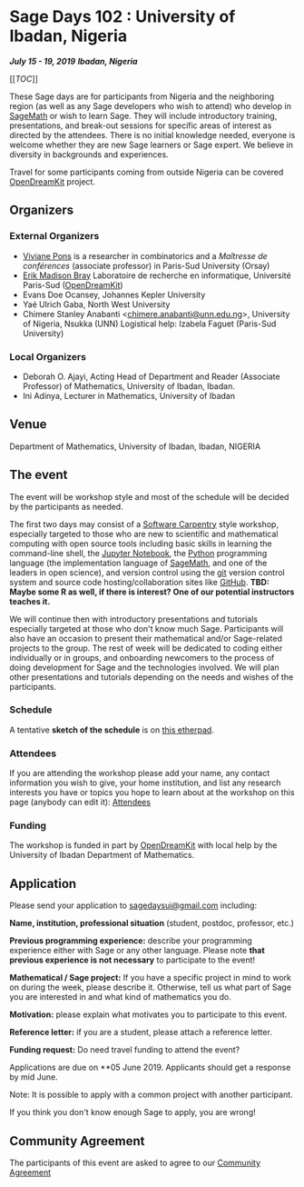

# Sage Days 102 : University of Ibadan, Nigeria

_**July 15 - 19, 2019**_ _**Ibadan, Nigeria**_ 

[[_TOC_]] 

These Sage days are for participants from Nigeria and the neighboring region (as well as any Sage developers who wish to attend) who develop in <a class="http" href="http://www.sagemath.org/">SageMath</a> or wish to learn Sage. They will include introductory training, presentations, and break-out sessions for specific areas of interest as directed by the attendees. There is no initial knowledge needed, everyone is welcome whether they are new Sage learners or Sage expert. We believe in diversity in backgrounds and experiences. 

Travel for some participants coming from outside Nigeria can be covered <a class="http" href="http://opendreamkit.org/">OpenDreamKit</a> project. 


## Organizers


### External Organizers

* <a class="https" href="https://www.lri.fr/~pons/">Viviane Pons</a> is a researcher in combinatorics and a _Maîtresse de conférences_ (associate professor) in Paris-Sud University (Orsay)  
* <a class="http" href="http://iguananaut.net/pages/about.html">Erik Madison Bray</a> Laboratoire de recherche en informatique, Université Paris-Sud (<a href="/OpenDreamKit">OpenDreamKit</a>) 
* Evans Doe Ocansey, Johannes Kepler University 
* Yaé Ulrich Gaba, North West University 
* Chimere Stanley Anabanti <<a href="mailto:chimere.anabanti@unn.edu.ng">chimere.anabanti@unn.edu.ng</a>>, University of Nigeria, Nsukka (UNN) 
Logistical help: Izabela Faguet (Paris-Sud University) 


### Local Organizers

* Deborah O. Ajayi, Acting Head of Department and Reader  (Associate Professor) of Mathematics, University of Ibadan, Ibadan. 
* Ini Adinya, Lecturer in Mathematics, University of Ibadan 

## Venue

Department of Mathematics, University of Ibadan, Ibadan, NIGERIA 


## The event

The event will be workshop style and most of the schedule will be decided by the participants as needed. 

The first two days may consist of a <a class="https" href="https://software-carpentry.org/">Software Carpentry</a> style workshop, especially targeted to those who are new to scientific and mathematical computing with open source tools including basic skills in learning the command-line shell, the <a class="https" href="https://jupyter.org/">Jupyter Notebook</a>, the <a class="https" href="https://www.python.org/">Python</a> programming language (the implementation language of <a href="/SageMath">SageMath</a>, and one of the leaders in open science), and version control using the <a class="https" href="https://git-scm.com/">git</a> version control system and source code hosting/collaboration sites like <a class="https" href="https://github.com/">GitHub</a>.  **TBD: Maybe some R as well, if there is interest?  One of our potential instructors teaches it.** 

We will continue then with introductory presentations and tutorials especially targeted at those who don't know much Sage. Participants will also have an occasion to present their mathematical and/or Sage-related projects to the group.  The rest of week will be dedicated to coding either individually or in groups, and onboarding newcomers to the process of doing development for Sage and the technologies involved. We will plan other presentations and tutorials depending on the needs and wishes of the participants. 


### Schedule

A tentative **sketch of the schedule** is on <a class="https" href="https://pad.carpentries.org/Nigeria2019-Schedule">this etherpad</a>. 


### Attendees

If you are attending the workshop please add your name, any contact information you wish to give, your home institution, and list any research interests you have or topics you hope to learn about at the workshop on this page (anybody can edit it): <a class="https" href="https://pad.carpentries.org/Nigeria2019-Attendees">Attendees</a> 


### Funding

The workshop is funded in part by <a class="http" href="http://opendreamkit.org/">OpenDreamKit</a> with local help by the University of Ibadan Department of Mathematics. 


## Application

Please send your application to <a href="mailto:sagedaysui@gmail.com">sagedaysui@gmail.com</a> including: 

**Name, institution, professional situation** (student, postdoc, professor, etc.) 

**Previous programming experience:** describe your programming experience either with Sage or any other language. Please note **that previous experience is not necessary** to participate to the event! 

**Mathematical / Sage project:** If you have a specific project in mind to work on during the week, please describe it. Otherwise, tell us what part of Sage you are interested in and what kind of mathematics you do. 

**Motivation:** please explain what motivates you to participate to this event. 

**Reference letter:** if you are a student, please attach a reference letter. 

**Funding request:** Do need travel funding to attend the event? 

Applications are due on **05 June 2019.  Applicants should get a response by mid June.  

Note: It is possible to apply with a common project with another participant. 

If you think you don't know enough Sage to apply, you are wrong! 


## Community Agreement

The participants of this event are asked to agree to our <a class="https" href="https://wiki.sagemath.org/days102/communityagreement">Community Agreement</a> 
